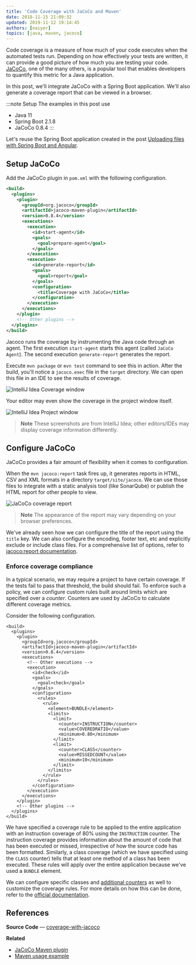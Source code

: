 ```yaml
---
title: 'Code Coverage with JaCoCo and Maven'
date: 2018-11-15 21:09:32
updated: 2019-11-12 19:14:45
authors: [naiyer]
topics: [java, maven, jacoco]
---
```


Code coverage is a measure of how much of your code executes when the automated tests run. Depending on how effectively your tests are written, it can provide a good picture of how much you are testing your code. [JaCoCo](https://www.jacoco.org/jacoco/), one of the many others, is a popular tool that enables developers to quantify this metric for a Java application. 

In this post, we'll integrate JaCoCo with a Spring Boot application. We'll also generate a coverage report that can be viewed in a browser.

:::note Setup
The examples in this post use

- Java 11
- Spring Boot 2.1.8
- JaCoCo 0.8.4 
:::

Let's reuse the Spring Boot application created in the post [Uploading files with Spring Boot and Angular](/blog/2018/09/09/uploading-files-with-spring-boot-and-angular/).

## Setup JaCoCo

Add the JaCoCo plugin in `pom.xml` with the following configuration.

```xml
<build>
  <plugins>
    <plugin>
      <groupId>org.jacoco</groupId>
      <artifactId>jacoco-maven-plugin</artifactId>
      <version>0.8.4</version>
      <executions>
        <execution>
          <id>start-agent</id>
          <goals>
            <goal>prepare-agent</goal>
          </goals>
        </execution>
        <execution>
          <id>generate-report</id>
          <goals>
            <goal>report</goal>
          </goals>
          <configuration>
            <title>Coverage with JaCoCo</title>
          </configuration>
        </execution>
      </executions>
    </plugin>
    <!-- Other plugins -->
  </plugins>
</build>
```

Jacoco runs the coverage by instrumenting the Java code through an agent. The first execution `start-agent` starts this agent (called `JaCoCo Agent`). The second execution `generate-report` generates the report.

Execute `mvn package` or `mvn test` command to see this in action. After the build, you'll notice a `jacoco.exec` file in the `target` directory. We can open this file in an IDE to see the results of coverage.

![IntelliJ Idea Coverage window](./images/2018-11-15-code-coverage-with-jacoco-and-maven-01.png)

Your editor may even show the coverage in the project window itself.

![IntelliJ Idea Project window](./images/2018-11-15-code-coverage-with-jacoco-and-maven-02.png)

> **Note** These screenshots are from IntelliJ Idea; other editors/IDEs may display coverage information differently.

## Configure JaCoCo

JaCoCo provides a fair amount of flexibility when it comes to configuration. 

When the `mvn jacoco:report` task fires up, it generates reports in HTML, CSV and XML formats in a directory `target/site/jacoco`. We can use those files to integrate with a static analysis tool (like SonarQube) or publish the HTML report for other people to view.

![JaCoCo coverage report](./images/2018-11-15-code-coverage-with-jacoco-and-maven-03.png)

> **Note** The appearance of the report may vary depending on your browser preferences.

We've already seen how we can configure the title of the report using the `title` key. We can also configure the encoding, footer text, etc and explicitly exclude or include class files. For a comprehensive list of options, refer to [jacoco:report documentation](https://www.jacoco.org/jacoco/trunk/doc/report-mojo.html).

### Enforce coverage compliance

In a typical scenario, we may require a project to have certain coverage. If the tests fail to pass that threshold, the build should fail. To enforce such a policy, we can configure custom rules built around limits which are specified over a *counter*. Counters are used by JaCoCo to calculate different coverage metrics.

Consider the following configuration.

```xml{15-31}
<build>
  <plugins>
    <plugin>
      <groupId>org.jacoco</groupId>
      <artifactId>jacoco-maven-plugin</artifactId>
      <version>0.8.4</version>
      <executions>
        <!-- Other executions -->
        <execution>
          <id>check</id>
          <goals>
            <goal>check</goal>
          </goals>
          <configuration>
            <rules>
              <rule>
                <element>BUNDLE</element>
                <limits>
                  <limit>
                    <counter>INSTRUCTION</counter>
                    <value>COVEREDRATIO</value>
                    <minimum>0.80</minimum>
                  </limit>
                  <limit>
                    <counter>CLASS</counter>
                    <value>MISSEDCOUNT</value>
                    <minimum>10</minimum>
                  </limit>
                </limits>
              </rule>
            </rules>
          </configuration>
        </execution>
      </executions>
    </plugin>
    <!-- Other plugins -->
  </plugins>
</build>
```

We have specified a coverage rule to be applied to the entire application with an instruction coverage of 80% using the `INSTRUCTION` counter. The instruction coverage provides information about the amount of code that has been executed or missed, irrespective of how the source code has been formatted. Similarly, a class coverage (which we have specified using the `CLASS` counter) tells that at least one method of a class has been executed. These rules will apply over the entire application because we've used a `BUNDLE` element.

We can configure specific classes and [additional counters](https://www.jacoco.org/jacoco/trunk/doc/counters.html) as well to customize the coverage rules. For more details on how this can be done, refer to the [official documentation](https://www.jacoco.org/jacoco/trunk/doc/index.html).

## References

**Source Code** &mdash; [coverage-with-jacoco](https://gitlab.com/mflash/java-guides/-/tree/master/coverage-with-jacoco)

**Related**
- [JaCoCo Maven plugin](https://www.eclemma.org/jacoco/trunk/doc/maven.html)
- [Maven usage example](https://www.eclemma.org/jacoco/trunk/doc/examples/build/pom.xml)

